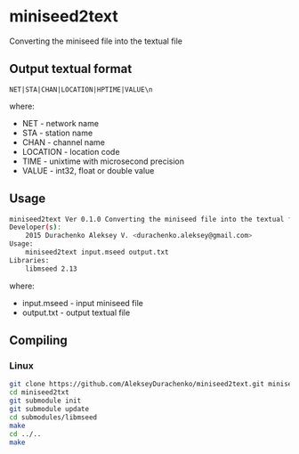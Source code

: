 # miniseed2text
Converting the miniseed file into the textual file

## Output textual format
```
NET|STA|CHAN|LOCATION|HPTIME|VALUE\n
```
where:
* NET - network name
* STA - station name
* CHAN - channel name
* LOCATION - location code
* TIME - unixtime with microsecond precision
* VALUE - int32, float or double value

## Usage
```bash
miniseed2text Ver 0.1.0 Converting the miniseed file into the textual file
Developer(s):
    2015 Durachenko Aleksey V. <durachenko.aleksey@gmail.com>
Usage:
    miniseed2text input.mseed output.txt
Libraries:
    libmseed 2.13
```

where:
* input.mseed - input miniseed file
* output.txt - output textual file

## Compiling

### Linux
```bash
git clone https://github.com/AlekseyDurachenko/miniseed2text.git miniseed2txt
cd miniseed2txt
git submodule init
git submodule update
cd submodules/libmseed
make
cd ../..
make
```


